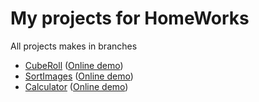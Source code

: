 # My projects for HomeWorks

All projects makes in branches

- [CubeRoll](https://github.com/Melbinex/home-works/tree/Project1) ([Online demo](https://melbinex.github.io/Project1/))
- [SortImages](https://github.com/Melbinex/home-works/tree/Project2) ([Online demo](https://melbinex.github.io/Project2/))
- [Calculator](https://github.com/Melbinex/home-works/tree/Project3) ([Online demo](https://melbinex.github.io/Project3/))